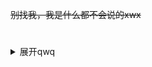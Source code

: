 ~~别找我，我是什么都不会说的xwx~~
# 
<details>
<summary>展开qwq</summary>
<ruby>我不知道写什么xwx<rt>ぴえーん</rt></ruby>
</details>
